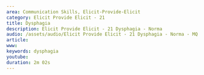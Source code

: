 ```yaml
---
area: Communication Skills, Elicit-Provide-Elicit
category: Elicit Provide Elicit - 21
title: Dysphagia
description: Elicit Provide Elicit - 21 Dysphagia - Norma
audio: /assets/audio/Elicit Provide Elicit - 21 Dysphagia - Norma - MQ.mp3
article: 
www: 
keywords: dysphagia
youtube: 
duration: 2m 02s
--- 
```

